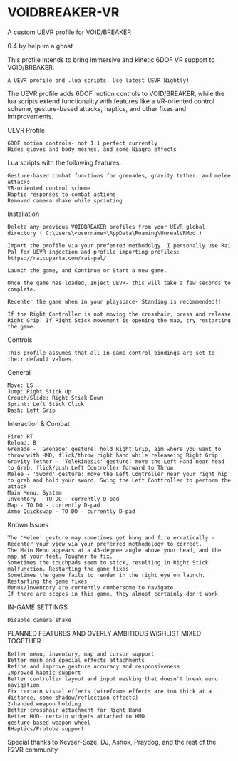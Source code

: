 # VOIDBREAKER-VR
A custom UEVR profile for VOID/BREAKER

0.4 by help im a ghost

This profile intends to bring immersive and kinetic 6DOF VR support to VOID/BREAKER.

    A UEVR profile and .lua scripts. Use latest UEVR Nightly!


The UEVR profile adds 6DOF motion controls to VOID/BREAKER, while the lua scripts extend functionality with features like a VR-oriented control scheme, gesture-based attacks, haptics, and other fixes and imrprovements.

UEVR Profile

    6DOF motion controls- not 1:1 perfect currently
    Hides gloves and body meshes, and some Niagra effects

    
Lua scripts with the following features:

    Gesture-based combat functions for grenades, gravity tether, and melee attacks
    VR-oriented control scheme
    Haptic responses to combat actions
    Removed camera shake while sprinting
    
    
Installation

    Delete any previous VOIDBREAKER profiles from your UEVR global directory ( C:\Users\<username>\AppData\Roaming\UnrealVRMod )

    Import the profile via your preferred methodolgy. I personally use Rai Pal for UEVR injection and profile importing profiles:
    https://raicuparta.com/rai-pal/

    Launch the game, and Continue or Start a new game.

    Once the game has loaded, Inject UEVR- this will take a few seconds to complete.

    Recenter the game when in your playspace- Standing is recommended!!

    If the Right Controller is not moving the crosshair, press and release Right Grip. If Right Stick movement is opening the map, try restarting the game.

    
Controls

    This profile assumes that all in-game control bindings are set to their default values.

General

    Move: LS
    Jump: Right Stick Up
    Crouch/Slide: Right Stick Down
    Sprint: Left Stick Click
    Dash: Left Grip

Interaction & Combat

    Fire: RT
    Reload: B
    Grenade - 'Grenade' gesture: hold Right Grip, aim where you want to throw with HMD, flick/throw right hand while releaseing Right Grip
    Gravity Tether - 'Telekinesis' gesture: move the Left Hand near head to Grab, flick/push Left Controller forward to Throw
    Melee - 'Sword' gesture: move the Left Controller near your right hip to grab and hold your sword; Swing the Left Conttroller to perform the attack
    Main Menu: System
    Inventory - TO DO - currently D-pad
    Map - TO DO - currently D-pad
    Ammo Quickswap - TO DO - currently D-pad

    
Known Issues

    The 'Melee' gesture may sometimes get hung and fire erratically - Recenter your view via your preferred methodology to correct.
    The Main Menu appears at a 45-degree angle above your head, and the map at your feet. Tougher to fix.
    Sometimes the touchpads seem to stick, resulting in Right Stick malfunction. Restarting the game fixes
    Sometimes the game fails to render in the right eye on launch. Restarting the game fixes
    Menus/Inventory are currently cumbersome to navigate
    If there are scopes in this game, they almost certainly don't work
    

IN-GAME SETTINGS

    Disable camera shake


PLANNED FEATURES AND OVERLY AMBITIOUS WISHLIST MIXED TOGETHER

    Better menu, inventory, map and cursor support
    Better mesh and special effects attachments
    Refine and improve gesture accuracy and responsiveness
    Improved haptic support
    Better controller layout and input masking that doesn't break menu navigation
    Fix certain visual effects (wireframe effects are too thick at a distance, some shadow/reflection effects)
    2-handed weapon holding
    Better crosshair attachment for Right Hand
    Better HUD- certain widgets attached to HMD
    gesture-based weapon wheel
    BHaptics/Protube support
    

Special thanks to Keyser-Soze, DJ, Ashok, Praydog, and the rest of the F2VR community
